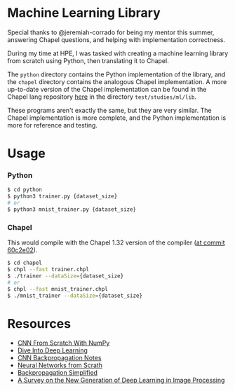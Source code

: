 # Machine Learning Library

Special thanks to @jeremiah-corrado for being my mentor this summer, answering Chapel questions, and helping with implementation correctness.

During my time at HPE, I was tasked with creating a machine learning library from scratch using Python, then translating it to Chapel. 

The `python` directory contains the Python implementation of the library, and the `chapel` directory contains the analogous Chapel implementation. A more up-to-date version of the Chapel implementation can be found in the Chapel lang repository [here](https://github.com/chapel-lang/chapel) in the directory `test/studies/ml/lib`. 

These programs aren't exactly the same, but they are very similar. The Chapel implementation is more complete, and the Python implementation is more for reference and testing.



# Usage

### Python
```bash
$ cd python
$ python3 trainer.py {dataset_size}
# or
$ python3 mnist_trainer.py {dataset_size}
```

### Chapel
This would compile with the Chapel 1.32 version of the compiler ([at commit 60c2e02](https://github.com/chapel-lang/chapel/tree/60c2e02d2667c584f84356d748c66b3ae0daf000)).  
```bash
$ cd chapel
$ chpl --fast trainer.chpl
$ ./trainer --dataSize={dataset_size}
# or
$ chpl --fast mnist_trainer.chpl
$ ./mnist_trainer --dataSize={dataset_size}
```

# Resources

- [CNN From Scratch With NumPy](https://www.kaggle.com/code/milan400/cnn-from-scratch-numpy)
- [Dive Into Deep Learning](https://d2l.ai/chapter_convolutional-neural-networks/padding-and-strides.html)
- [CNN Backpropagation Notes](https://deeplearning.cs.cmu.edu/F21/document/recitation/Recitation5/CNN_Backprop_Recitation_5_F21.pdf)
- [Neural Networks from Scrath](http://neuralnetworksanddeeplearning.com/chap1.html)
- [Backpropagation Simplified](https://towardsdatascience.com/back-propagation-simplified-218430e21ad0)
- [A Survey on the New Generation of Deep Learning in Image Processing](https://www.researchgate.net/publication/337746202_A_Survey_on_the_New_Generation_of_Deep_Learning_in_Image_Processing)
